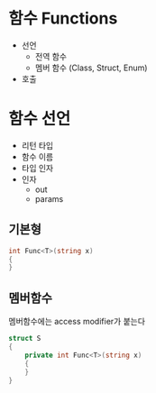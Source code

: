 # 함수 Functions

- 선언
    - 전역 함수
    - 멤버 함수 (Class, Struct, Enum)
- 호출

# 함수 선언

- 리턴 타입
- 함수 이름
- 타입 인자
- 인자
    - out
    - params

## 기본형

```csharp
int Func<T>(string x)
{
}
```

## 멤버함수

멤버함수에는 access modifier가 붙는다

```csharp
struct S
{
    private int Func<T>(string x)
    {
    }
}
```
